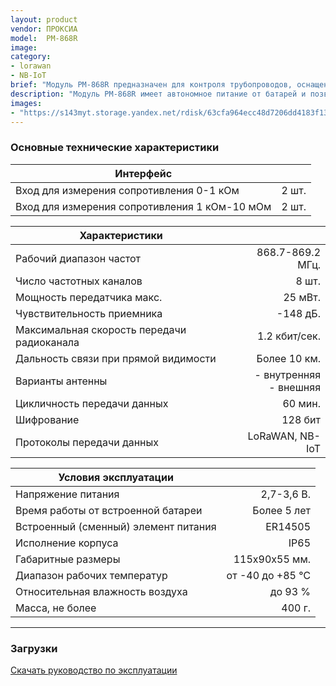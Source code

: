 ```yaml
---
layout: product
vendor: ПРОКСИА
model:  РМ-868R
image:
category:
- lorawan
- NB-IoT
brief: "Модуль РМ-868R предназначен для контроля трубопроводов, оснащенных системой оперативного дистанционного контроля (ОДК)."
description: "Модуль РМ-868R имеет автономное питание от батарей и позволяет определить обрыв сигнальных проводников, намокание изоляции или замыкание сигнального провода с трубой и передать эту информацию на сервер. Модуль может быть выполнен в исполнении LoRaWAN или NB-IoT."
images: 
- "https://s143myt.storage.yandex.net/rdisk/63cfa964ecc48d7206dd4183f13bb64ddc25c1a83b8528520fa8dc4f3f55d0f2/5e836eb0/fKqInKw3d7bLFOeFnMGnhD4qhvaJoZ5du0JYDdpiPDpLwuoJNhIUkgzHsU9euo4xMf5vSXbkrzxY-LDI6FIb0HZVppX-OCB0Dax1nhRDzymr8npumZHI4midPdWhecNq?uid=1130000031733223&filename=sodk.png&disposition=inline&hash=&limit=0&content_type=image%2Fpng&owner_uid=1130000031733223&fsize=137250&hid=3d27dfe58036c528a129f34502803baf&media_type=image&tknv=v2&etag=7a7f7b749094204887525b38b9b87da8&rtoken=wVMFhlQljFm9&force_default=yes&ycrid=na-9e4cb5a5914f56adf820a6346ac191fa-downloader18f&ts=5a228ffb50c00&s=8ba3ae6a46f10e4c6961d3f80f6296418226697adb80adeff0f23a9a105eb9f8&pb=U2FsdGVkX18OyFfg1-I0IUdAd4chRUWiutK86GZiVTt5vgkmi65JQ5U4ME22ECWIyO3KJ9NEoO1Bdeu-iXrvAClyehrHrIxaprtjN82833ELG_KL8dyowBKKESP-fyrH"
---
```


### Основные технические характеристики

|Интерфейс ||
| ------------- |--------------:|
|Вход для измерения сопротивления 0-1 кОм	| 2 шт.|
|Вход для измерения сопротивления 1 кОм-10 мОм	| 2 шт.|

|Характеристики ||
| ------------- |--------------:|
|Рабочий диапазон частот	| 868.7-869.2 МГц.|
|Число частотных каналов	|8 шт.|
|Мощность передатчика макс.	|25 мВт.|
|Чувствительность приемника |	-148 дБ.|
|Максимальная скорость передачи радиоканала |	1.2 кбит/сек.|
|Дальность связи при прямой видимости | Более 10 км. |
|Варианты антенны | - внутренняя  <br /> - внешняя |
|Цикличность передачи данных | 60 мин. |
|Шифрование | 128 бит |
|Протоколы передачи данных | LoRaWAN, NB-IoT |

|Условия эксплуатации||
| ------------- |--------------:|
|Напряжение питания	| 2,7-3,6 В. |
|Время работы от встроенной батареи	| Более 5 лет |
|Встроенный (сменный) элемент питания	| ER14505 |
|Исполнение корпуса | IP65|
|Габаритные размеры |	115х90х55 мм.|
|Диапазон рабочих температур |	от -40 до +85 ℃|
|Относительная влажность воздуха |	до 93 %|
|Масса, не более	|400 г.|

---

### Загрузки

[Скачать руководство по эксплуатации]()
